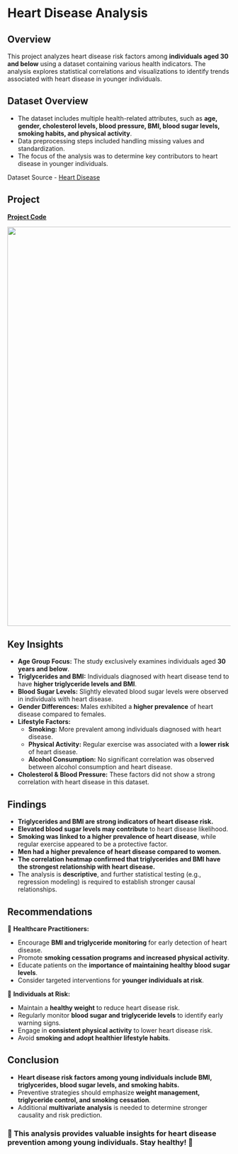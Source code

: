 # Heart Disease Analysis

## Overview

This project analyzes heart disease risk factors among **individuals aged 30 and below** using a dataset containing various health indicators. The analysis explores statistical correlations and visualizations to identify trends associated with heart disease in younger individuals.

## Dataset Overview

- The dataset includes multiple health-related attributes, such as **age, gender, cholesterol levels, blood pressure, BMI, blood sugar levels, smoking habits, and physical activity**.
- Data preprocessing steps included handling missing values and standardization.
- The focus of the analysis was to determine key contributors to heart disease in younger individuals.

Dataset Source - [Heart Disease](https://www.kaggle.com/datasets/oktayrdeki/heart-disease/data)

## Project

**[Project Code](https://www.kaggle.com/code/fahed7/heart-disease-analysis)**

<img src="https://static01.nyt.com/images/2024/11/19/well/07HEART-DISEASE-RISK/07HEART-DISEASE-RISK-superJumbo.jpg?quality=75&auto=webp" width=900 >

## Key Insights

- **Age Group Focus:** The study exclusively examines individuals aged **30 years and below**.
- **Triglycerides and BMI:** Individuals diagnosed with heart disease tend to have **higher triglyceride levels and BMI**.
- **Blood Sugar Levels:** Slightly elevated blood sugar levels were observed in individuals with heart disease.
- **Gender Differences:** Males exhibited a **higher prevalence** of heart disease compared to females.
- **Lifestyle Factors:**
  - **Smoking:** More prevalent among individuals diagnosed with heart disease.
  - **Physical Activity:** Regular exercise was associated with a **lower risk** of heart disease.
  - **Alcohol Consumption:** No significant correlation was observed between alcohol consumption and heart disease.
- **Cholesterol & Blood Pressure:** These factors did not show a strong correlation with heart disease in this dataset.

## Findings

- **Triglycerides and BMI are strong indicators of heart disease risk.**
- **Elevated blood sugar levels may contribute** to heart disease likelihood.
- **Smoking was linked to a higher prevalence of heart disease**, while regular exercise appeared to be a protective factor.
- **Men had a higher prevalence of heart disease compared to women.**
- **The correlation heatmap confirmed that triglycerides and BMI have the strongest relationship with heart disease.**
- The analysis is **descriptive**, and further statistical testing (e.g., regression modeling) is required to establish stronger causal relationships.

## Recommendations

📌 **Healthcare Practitioners:**

- Encourage **BMI and triglyceride monitoring** for early detection of heart disease.
- Promote **smoking cessation programs and increased physical activity**.
- Educate patients on the **importance of maintaining healthy blood sugar levels**.
- Consider targeted interventions for **younger individuals at risk**.

📌 **Individuals at Risk:**

- Maintain a **healthy weight** to reduce heart disease risk.
- Regularly monitor **blood sugar and triglyceride levels** to identify early warning signs.
- Engage in **consistent physical activity** to lower heart disease risk.
- Avoid **smoking and adopt healthier lifestyle habits**.

## Conclusion

- **Heart disease risk factors among young individuals include BMI, triglycerides, blood sugar levels, and smoking habits.**
- Preventive strategies should emphasize **weight management, triglyceride control, and smoking cessation**.
- Additional **multivariate analysis** is needed to determine stronger causality and risk prediction.

### 🚀 This analysis provides valuable insights for heart disease prevention among young individuals. Stay healthy! 💙

